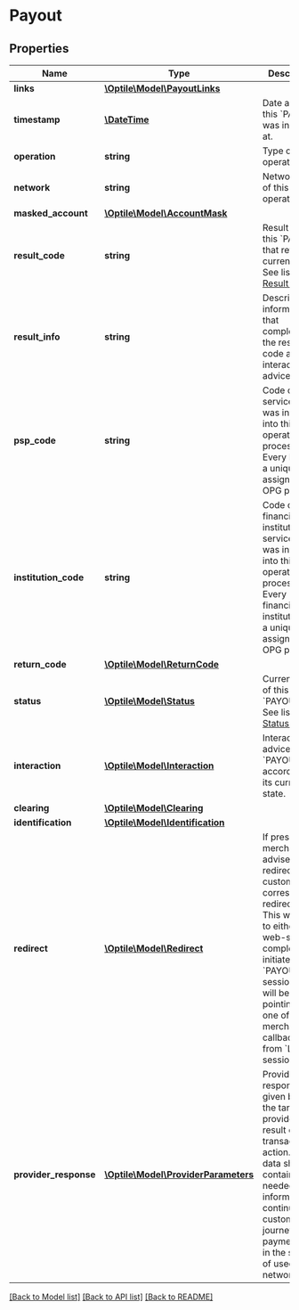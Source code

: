 # Payout

## Properties
Name | Type | Description | Notes
------------ | ------------- | ------------- | -------------
**links** | [**\Optile\Model\PayoutLinks**](PayoutLinks.md) |  | 
**timestamp** | [**\DateTime**](\DateTime.md) | Date and time this &#x60;PAYOUT&#x60; was initiated at. | 
**operation** | **string** | Type of this operation. | 
**network** | **string** | Network code of this operation. | 
**masked_account** | [**\Optile\Model\AccountMask**](AccountMask.md) |  | [optional] 
**result_code** | **string** | Result code of this &#x60;PAYOUT&#x60; that reflects current state. See list of all [Result Codes](https://www.optile.io/opg#294007). | 
**result_info** | **string** | Descriptive information that complements the result code and interaction advice. | 
**psp_code** | **string** | Code of a PSP service that was involved into this operation processing. Every PSP has a unique code assigned by OPG platform. | [optional] 
**institution_code** | **string** | Code of a financial institution service that was involved into this operation processing. Every financial institution has a unique code assigned by OPG platform. | [optional] 
**return_code** | [**\Optile\Model\ReturnCode**](ReturnCode.md) |  | [optional] 
**status** | [**\Optile\Model\Status**](Status.md) | Current status of this &#x60;PAYOUT&#x60;. See list of all [Status Codes](https://www.optile.io/opg#285186). | 
**interaction** | [**\Optile\Model\Interaction**](Interaction.md) | Interaction advice for this &#x60;PAYOUT&#x60; according to its current state. | 
**clearing** | [**\Optile\Model\Clearing**](Clearing.md) |  | [optional] 
**identification** | [**\Optile\Model\Identification**](Identification.md) |  | 
**redirect** | [**\Optile\Model\Redirect**](Redirect.md) | If present, merchant is advised to redirect customer to corresponding redirect URL.  This will lead to either PSP web-site to complete initiated &#x60;PAYOUT&#x60; session, or it will be pointing to one of the merchants callback URLs from &#x60;LIST&#x60; session. | [optional] 
**provider_response** | [**\Optile\Model\ProviderParameters**](ProviderParameters.md) | Provider response data given back by the target provider as a result of transaction action. This data should contain all needed information to continue customer&#39;s journey on the payment page in the scope of used network. | [optional] 

[[Back to Model list]](../README.md#documentation-for-models) [[Back to API list]](../README.md#documentation-for-api-endpoints) [[Back to README]](../README.md)


